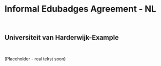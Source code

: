 Informal Edubadges Agreement - NL
=================================

 

Universiteit van Harderwijk-Example
---------------

 

(Placeholder - real tekst soon)
